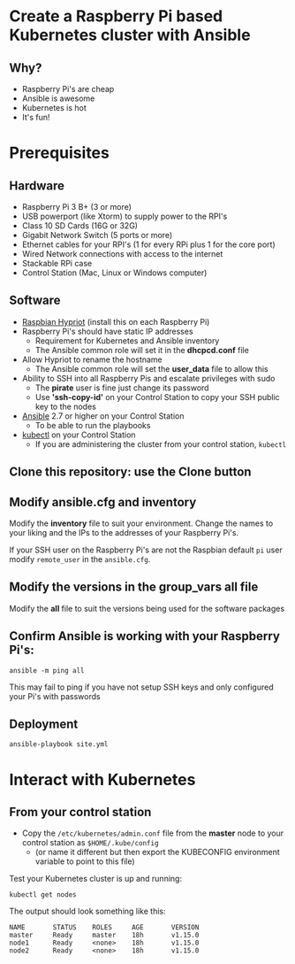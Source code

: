 # Create a Raspberry Pi based Kubernetes cluster with Ansible

## Why?

* Raspberry Pi's are cheap
* Ansible is awesome
* Kubernetes is hot
* It's fun!

# Prerequisites

## Hardware

* Raspberry Pi 3 B+ (3 or more)
* USB powerport (like Xtorm) to supply power to the RPI's
* Class 10 SD Cards (16G or 32G)
* Gigabit Network Switch (5 ports or more)
* Ethernet cables for your RPI's (1 for every RPi plus 1 for the core port)
* Wired Network connections with access to the internet
* Stackable RPi case
* Control Station (Mac, Linux or Windows computer)

## Software

* [Raspbian Hypriot](https://blog.hypriot.com/downloads/) (install this on each Raspberry Pi)
* Raspberry Pi's should have static IP addresses
  * Requirement for Kubernetes and Ansible inventory
  * The Ansible common role will set it in the **dhcpcd.conf** file
* Allow Hypriot to rename the hostname
  * The Ansible common role will set the **user_data** file to allow this
* Ability to SSH into all Raspberry Pis and escalate privileges with sudo
  * The **pirate** user is fine just change its password
  * Use __'ssh-copy-id'__ on your Control Station to copy your SSH public key to the nodes
* [Ansible](http://docs.ansible.com/ansible/latest/intro_installation.html) 2.7 or higher on your Control Station
  * To be able to run the playbooks
* [kubectl](https://kubernetes.io/docs/tasks/tools/install-kubectl/) on your Control Station
  * If you are administering the cluster from your control station, `kubectl` 

## Clone this repository: use the Clone button

## Modify ansible.cfg and inventory

Modify the **inventory** file to suit your environment. Change the names to your liking and the IPs to the addresses of your Raspberry Pi's.

If your SSH user on the Raspberry Pi's are not the Raspbian default `pi` user modify `remote_user` in the `ansible.cfg`.

## Modify the versions in the group_vars all file

Modify the **all** file to suit the versions being used for the software packages

## Confirm Ansible is working with your Raspberry Pi's:

```
ansible -m ping all
```
This may fail to ping if you have not setup SSH keys and only configured your Pi's with passwords
## Deployment

```
ansible-playbook site.yml
```

# Interact with Kubernetes

## From your control station

* Copy the `/etc/kubernetes/admin.conf` file from the __master__ node to your control station as `$HOME/.kube/config`
    * (or name it different but then export the KUBECONFIG environment variable to point to this file)

Test your Kubernetes cluster is up and running:

```
kubectl get nodes
```

The output should look something like this:

```
NAME       STATUS    ROLES     AGE       VERSION
master     Ready     master    18h       v1.15.0
node1      Ready     <none>    18h       v1.15.0
node2      Ready     <none>    18h       v1.15.0
```


